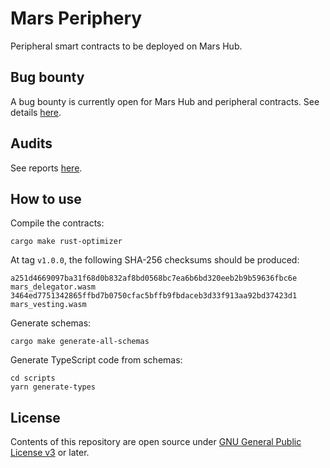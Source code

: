 # Mars Periphery

Peripheral smart contracts to be deployed on Mars Hub.

## Bug bounty

A bug bounty is currently open for Mars Hub and peripheral contracts. See details [here](https://immunefi.com/bounty/mars/).

## Audits

See reports [here](https://github.com/mars-protocol/mars-audits/tree/main/periphery).

## How to use

Compile the contracts:

```shell
cargo make rust-optimizer
```

At tag `v1.0.0`, the following SHA-256 checksums should be produced:

```plain
a251d4669097ba31f68d0b832af8bd0568bc7ea6b6bd320eeb2b9b59636fbc6e  mars_delegator.wasm
3464ed7751342865ffbd7b0750cfac5bffb9fbdaceb3d33f913aa92bd37423d1  mars_vesting.wasm
```

Generate schemas:

```shell
cargo make generate-all-schemas
```

Generate TypeScript code from schemas:

```shell
cd scripts
yarn generate-types
```

## License

Contents of this repository are open source under [GNU General Public License v3](./LICENSE) or later.

